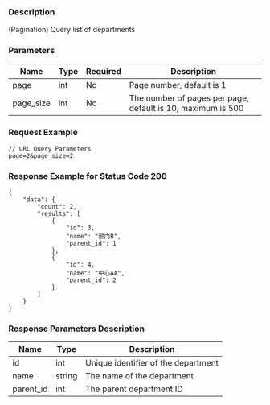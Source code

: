 ### Description

(Pagination) Query list of departments

### Parameters

| Name      | Type | Required | Description                                                 |
|-----------|------|----------|-------------------------------------------------------------|
| page      | int  | No       | Page number, default is 1                                   |
| page_size | int  | No       | The number of pages per page, default is 10, maximum is 500 |

### Request Example

```
// URL Query Parameters
page=2&page_size=2
```

### Response Example for Status Code 200

```json5
{
    "data": {
        "count": 2,
        "results": [
            {
                "id": 3,
                "name": "部门B",
                "parent_id": 1
            },
            {
                "id": 4,
                "name": "中心AA",
                "parent_id": 2
            }
        ]
    }
}
```

### Response Parameters Description

| Name      | Type   | Description                         |
|-----------|--------|-------------------------------------|
| id        | int    | Unique identifier of the department |
| name      | string | The name of the department          |
| parent_id | int    | The parent department ID            |
